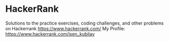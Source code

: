 # HackerRank
Solutions to the practice exercises, coding challenges, and other problems on Hackerrank https://www.hackerrank.com/ 
My Profile: https://www.hackerrank.com/isen_kubilay
